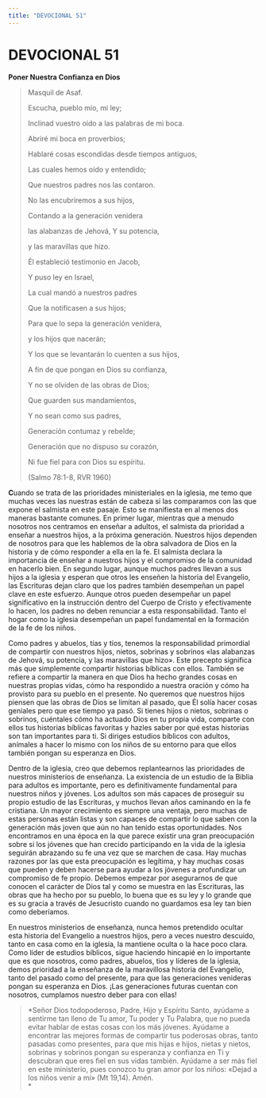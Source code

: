 ```yaml
---
title: "DEVOCIONAL 51"
---
```

# DEVOCIONAL 51

**Poner Nuestra Confianza en Dios**

> Masquil de Asaf.
>
> Escucha, pueblo mío, mi ley;
>
> Inclinad vuestro oído a las palabras de mi boca. 
>
> Abriré mi boca en proverbios;
>
> Hablaré cosas escondidas desde tiempos antiguos, 
>
> Las cuales hemos oído y entendido;
>
> Que nuestros padres nos las contaron. 
>
> No las encubriremos a sus hijos,
>
> Contando a la generación venidera
>
> las alabanzas de Jehová, Y su potencia,
>
> y las maravillas que hizo. 
>
> Él estableció testimonio en Jacob,
>
> Y puso ley en Israel,
>
> La cual mandó a nuestros padres
>
> Que la notificasen a sus hijos; 
>
> Para que lo sepa la generación venidera,
>
> y los hijos que nacerán;
>
> Y los que se levantarán lo cuenten a sus hijos, 
>
> A fin de que pongan en Dios su confianza,
>
> Y no se olviden de las obras de Dios;
>
> Que guarden sus mandamientos, 
>
> Y no sean como sus padres,
>
> Generación contumaz y rebelde;
>
> Generación que no dispuso su corazón,
>
> Ni fue fiel para con Dios su espíritu.
>
> (Salmo 78:1-8, RVR 1960)

**C**uando se trata de las prioridades ministeriales en la iglesia, me
temo que muchas veces las nuestras están de cabeza si las comparamos con
las que expone el salmista en este pasaje. Esto se manifiesta en al
menos dos maneras bastante comunes. En primer lugar, mientras que a
menudo nosotros nos centramos en enseñar a adultos, el salmista da
prioridad a enseñar a nuestros hijos, a la próxima generación. Nuestros
hijos dependen de nosotros para que les hablemos de la obra salvadora de
Dios en la historia y de cómo responder a ella en la fe. El salmista
declara la importancia de enseñar a nuestros hijos y el compromiso de la
comunidad en hacerlo bien. En segundo lugar, aunque muchos padres llevan
a sus hijos a la iglesia y esperan que otros les enseñen la historia del
Evangelio, las Escrituras dejan claro que los padres también desempeñan
un papel clave en este esfuerzo. Aunque otros pueden desempeñar un papel
significativo en la instrucción dentro del Cuerpo de Cristo y
efectivamente lo hacen, los padres no deben renunciar a esta
responsabilidad. Tanto el hogar como la iglesia desempeñan un papel
fundamental en la formación de la fe de los niños.

Como padres y abuelos, tías y tíos, tenemos la responsabilidad
primordial de compartir con nuestros hijos, nietos, sobrinas y sobrinos
«las alabanzas de Jehová, su potencia, y las maravillas que hizo». Este
precepto significa más que simplemente compartir historias bíblicas con
ellos. También se refiere a compartir la manera en que Dios ha hecho
grandes cosas en nuestras propias vidas, cómo ha respondido a nuestra
oración y cómo ha provisto para su pueblo en el presente. No queremos
que nuestros hijos piensen que las obras de Dios se limitan al pasado,
que Él solía hacer cosas geniales pero que ese tiempo ya pasó. Si tienes
hijos o nietos, sobrinas o sobrinos, cuéntales cómo ha actuado Dios en
tu propia vida, comparte con ellos tus historias bíblicas favoritas y
hazles saber por qué estas historias son tan importantes para ti. Si
diriges estudios bíblicos con adultos, anímales a hacer lo mismo con los
niños de su entorno para que ellos también pongan su esperanza en Dios.

Dentro de la iglesia, creo que debemos replantearnos las prioridades de
nuestros ministerios de enseñanza. La existencia de un estudio de la
Biblia para adultos es importante, pero es definitivamente fundamental
para nuestros niños y jóvenes. Los adultos son más capaces de proseguir
su propio estudio de las Escrituras, y muchos llevan años caminando en
la fe cristiana. Un mayor crecimiento es siempre una ventaja, pero
muchas de estas personas están listas y son capaces de compartir lo que
saben con la generación más joven que aún no han tenido estas
oportunidades. Nos encontramos en una época en la que parece existir una
gran preocupación sobre si los jóvenes que han crecido participando en
la vida de la iglesia seguirán abrazando su fe una vez que se marchen de
casa. Hay muchas razones por las que esta preocupación es legítima, y
hay muchas cosas que pueden y deben hacerse para ayudar a los jóvenes a
profundizar un compromiso de fe propio. Debemos empezar por asegurarnos
de que conocen el carácter de Dios tal y como se muestra en las
Escrituras, las obras que ha hecho por su pueblo, lo buena que es su ley
y lo grande que es su gracia a través de Jesucristo cuando no guardamos
esa ley tan bien como deberíamos.

En nuestros ministerios de enseñanza, nunca hemos pretendido ocultar
esta historia del Evangelio a nuestros hijos, pero a veces nuestro
descuido, tanto en casa como en la iglesia, la mantiene oculta o la hace
poco clara. Como líder de estudios bíblicos, sigue haciendo hincapié en
lo importante que es que nosotros, como padres, abuelos, tíos y líderes
de la iglesia, demos prioridad a la enseñanza de la maravillosa historia
del Evangelio, tanto del pasado como del presente, para que las
generaciones venideras pongan su esperanza en Dios. ¡Las generaciones
futuras cuentan con nosotros, cumplamos nuestro deber para con ellas!

> *Señor Dios todopoderoso, Padre, Hijo y Espíritu Santo, ayúdame a
> sentirme tan lleno de Tu amor, Tu poder y Tu Palabra, que no pueda
> evitar hablar de estas cosas con los más jóvenes. Ayúdame a encontrar
> las mejores formas de compartir tus poderosas obras, tanto pasadas
> como presentes, para que mis hijas e hijos, nietas y nietos, sobrinas
> y sobrinos pongan su esperanza y confianza en Ti y descubran que eres
> fiel en sus vidas también. Ayúdame a ser más fiel en este ministerio,
> pues conozco tu gran amor por los niños: «Dejad a los niños venir a
> mí» (Mt 19,14). Amén.  
> *
